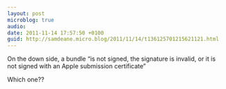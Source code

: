 ```yaml
---
layout: post
microblog: true
audio: 
date: 2011-11-14 17:57:50 +0100
guid: http://samdeane.micro.blog/2011/11/14/t136125701215621121.html
---
```

On the down side, a bundle “is not signed, the signature is invalid, or it is not signed with an Apple submission certificate”

Which one??
